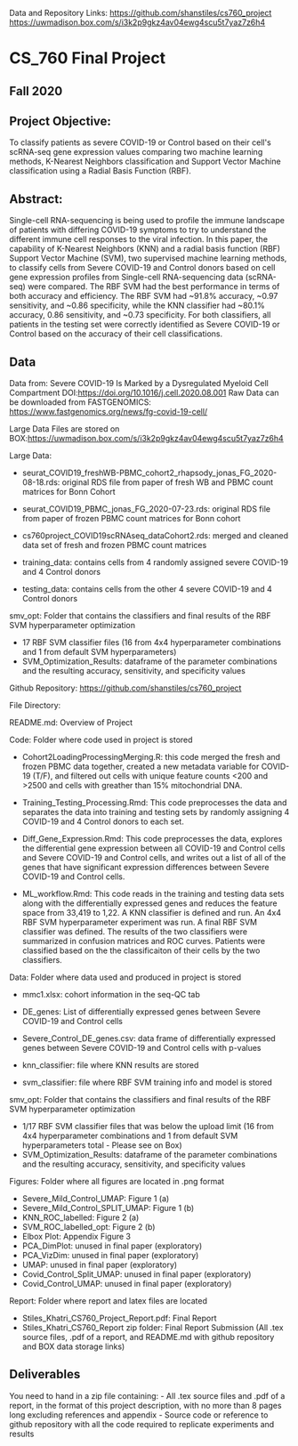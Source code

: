 Data and Repository Links:
https://github.com/shanstiles/cs760_project
https://uwmadison.box.com/s/i3k2p9gkz4av04ewg4scu5t7yaz7z6h4

# CS_760 Final Project
## Fall 2020

## Project Objective:
To classify patients as severe COVID-19  or Control based on their cell's scRNA-seq gene expression values comparing two machine learning methods, K-Nearest Neighbors classification and Support Vector Machine classification using a Radial Basis Function (RBF).

## Abstract:
Single-cell RNA-sequencing is being used to profile the immune landscape of patients with differing COVID-19 symptoms to try to understand the different immune cell responses to the viral infection.  In this paper, the capability of K-Nearest Neighbors (KNN) and a radial basis function (RBF) Support Vector Machine (SVM), two supervised machine learning methods, to classify cells from Severe COVID-19 and Control donors based on cell gene expression profiles from Single-cell RNA-sequencing data (scRNA-seq) were compared.  The RBF SVM had the best performance in terms of both accuracy and efficiency. The RBF SVM had ~91.8% accuracy, ~0.97 sensitivity, and ~0.86 specificity, while the KNN classifier had ~80.1% accuracy, 0.86 sensitivity, and ~0.73 specificity.  For both classifiers, all patients in the testing set were correctly identified as Severe COVID-19 or Control based on the accuracy of their cell classifications.

## Data
Data from: Severe COVID-19 Is Marked by a Dysregulated Myeloid Cell Compartment
DOI:https://doi.org/10.1016/j.cell.2020.08.001
Raw Data can be downloaded from FASTGENOMICS: https://www.fastgenomics.org/news/fg-covid-19-cell/

Large Data Files are stored on BOX:https://uwmadison.box.com/s/i3k2p9gkz4av04ewg4scu5t7yaz7z6h4

Large Data:

- seurat_COVID19_freshWB-PBMC_cohort2_rhapsody_jonas_FG_2020-08-18.rds: original RDS file from paper of fresh WB and PBMC count matrices for Bonn Cohort

- seurat_COVID19_PBMC_jonas_FG_2020-07-23.rds:  original RDS file from paper of frozen PBMC count matrices for Bonn cohort

- cs760project_COVID19scRNAseq_dataCohort2.rds: merged and cleaned data set of fresh and frozen PBMC count matrices

- training_data: contains cells from 4 randomly assigned severe COVID-19 and 4 Control donors

- testing_data: contains cells from the other 4 severe COVID-19 and 4 Control donors

smv_opt:  Folder that contains the classifiers and final results of the RBF SVM hyperparameter optimization

- 17 RBF SVM classifier files (16 from 4x4 hyperparameter combinations and 1 from default SVM hyperparameters)
- SVM_Optimization_Results: dataframe of the parameter combinations and the resulting accuracy, sensitivity, and specificity values

Github Repository: https://github.com/shanstiles/cs760_project

File Directory:

README.md: Overview of Project

Code: Folder where code used in project is stored

- Cohort2LoadingProcessingMerging.R: this code merged the fresh and frozen PBMC data together, created a new metadata variable for COVID-19 (T/F), and filtered out cells with unique feature counts <200 and >2500 and cells with greather than 15% mitochondrial DNA.

- Training_Testing_Processing.Rmd:  This code preprocesses the data and separates the data into training and testing sets by randomly assigning 4 COVID-19 and 4 Control donors to each set.

- Diff_Gene_Expression.Rmd: This code preprocesses the data, explores the differential gene expression between all COVID-19 and Control cells and Severe COVID-19 and Control cells, and writes out a list of all of the genes that have significant expression differences between Severe COVID-19 and Control cells.

- ML_workflow.Rmd:  This code reads in the training and testing data sets along with the differentially expressed genes and reduces the feature space from 33,419 to 1,22.  A KNN classifier is defined and run.  An 4x4 RBF SVM hyperparameter experiment was run.  A final RBF SVM classifier was defined.  The results of the two classifiers were summarized in confusion matrices and ROC curves.  Patients were classified based on the the classificaiton of their cells by the two classifiers.

Data:  Folder where data used and produced in project is stored

- mmc1.xlsx: cohort information in the seq-QC tab

- DE_genes: List of differentially expressed genes between Severe COVID-19 and Control cells

- Severe_Control_DE_genes.csv:  data frame of differentially expressed genes between Severe COVID-19 and Control cells with p-values

- knn_classifier:  file where KNN results are stored
- svm_classifier:  file where RBF SVM training info and model is stored

smv_opt:  Folder that contains the classifiers and final results of the RBF SVM hyperparameter optimization

- 1/17 RBF SVM classifier files that was below the upload limit (16 from 4x4 hyperparameter combinations and 1 from default SVM hyperparameters total - Please see on Box)
- SVM_Optimization_Results: dataframe of the parameter combinations and the resulting accuracy, sensitivity, and specificity values

Figures: Folder where all figures are located in .png format

- Severe_Mild_Control_UMAP: Figure 1 (a)
- Severe_Mild_Control_SPLIT_UMAP: Figure 1 (b)
- KNN_ROC_labelled: Figure 2 (a)
- SVM_ROC_labelled_opt: Figure 2 (b)
- Elbox Plot: Appendix Figure 3
- PCA_DimPlot: unused in final paper (exploratory)
- PCA_VizDim: unused in final paper (exploratory)
- UMAP: unused in final paper (exploratory)
- Covid_Control_Split_UMAP: unused in final paper (exploratory)
- Covid_Control_UMAP: unused in final paper (exploratory)

Report: Folder where report and latex files are located
  - Stiles_Khatri_CS760_Project_Report.pdf: Final Report
  - Stiles_Khatri_CS760_Report zip folder: Final Report Submission (All .tex source files, .pdf of a report, and README.md with github repository and BOX data storage links)
  
  
## Deliverables
  You need to hand in a zip file containing:
    - All .tex source files and .pdf of a report, in the format of this project description, with no more than 8 pages long excluding references and appendix
    - Source code or reference to github repository with all the code required to replicate experiments and results
    
